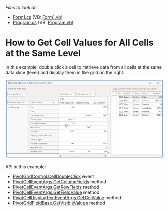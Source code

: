 <!-- default file list -->
*Files to look at*:

* [Form1.cs](./CS/WindowsFormsApplication1/Form1.cs) (VB: [Form1.vb](./VB/WindowsFormsApplication1/Form1.vb))
* [Program.cs](./CS/WindowsFormsApplication1/Program.cs) (VB: [Program.vb](./VB/WindowsFormsApplication1/Program.vb))
<!-- default file list end -->
# How to Get Cell Values for All Cells at the Same Level

In this example, double click a cell to retrieve data from all cells at the same data slice (level) and display them in the grid on the right.

![screenshot](https://github.com/DevExpress-Examples/get-values-from-all-cells-that-are-shown-at-the-same-level-as-a-clicked-cell-e4108/blob/13.1.4%2B/images/screenshot.png)

API in this example:

* [PivotGridControl.CellDoubleClick](https://docs.devexpress.com/WindowsForms/DevExpress.XtraPivotGrid.PivotGridControl.CellDoubleClick) event
* [PivotCellEventArgs.GetColumnFields](https://docs.devexpress.com/CoreLibraries/DevExpress.XtraPivotGrid.PivotCellEventArgsBase-3.GetColumnFields) method
* [PivotCellEventArgs.GetRowFields](https://docs.devexpress.com/CoreLibraries/DevExpress.XtraPivotGrid.PivotCellEventArgsBase-3.GetRowFields) method
* [PivotCellEventArgs.GetFieldValue](https://docs.devexpress.com/CoreLibraries/DevExpress.XtraPivotGrid.PivotCellEventArgsBase-3.GetFieldValue(-0)) method
* [PivotCellDisplayTextEventArgs.GetCellValue](https://docs.devexpress.com/WPF/DevExpress.Xpf.PivotGrid.PivotCellBaseEventArgs.GetCellValue(System.Object---System.Object---DevExpress.Xpf.PivotGrid.PivotGridField)) method
* [PivotGridFieldBase.GetVisibleValues](https://docs.devexpress.com/CoreLibraries/DevExpress.XtraPivotGrid.PivotGridFieldBase.GetVisibleValues) method